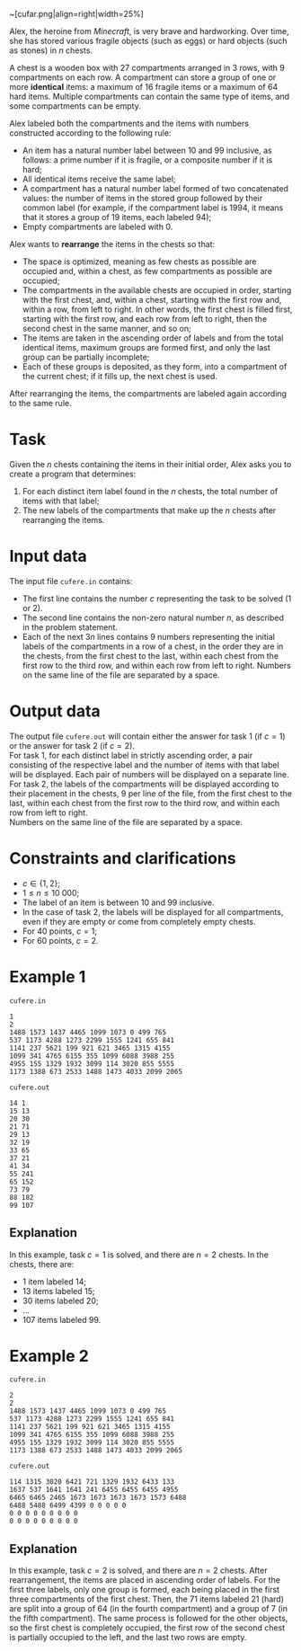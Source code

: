 ~[cufar.png|align=right|width=25%]

Alex, the heroine from *Minecraft*, is very brave and hardworking. Over time, she has stored various fragile objects (such as eggs) or hard objects (such as stones) in $n$ chests.

A chest is a wooden box with $27$ compartments arranged in $3$ rows, with $9$ compartments on each row. A compartment can store a group of one or more **identical** items: a maximum of $16$ fragile items or a maximum of $64$ hard items. Multiple compartments can contain the same type of items, and some compartments can be empty.

Alex labeled both the compartments and the items with numbers constructed according to the following rule:
* An item has a natural number label between $10$ and $99$ inclusive, as follows: a prime number if it is fragile, or a composite number if it is hard;
* All identical items receive the same label;
* A compartment has a natural number label formed of two concatenated values: the number of items in the stored group followed by their common label (for example, if the compartment label is $1994$, it means that it stores a group of $19$ items, each labeled $94$);
* Empty compartments are labeled with $0$.

Alex wants to **rearrange** the items in the chests so that:
* The space is optimized, meaning as few chests as possible are occupied and, within a chest, as few compartments as possible are occupied;
* The compartments in the available chests are occupied in order, starting with the first chest, and, within a chest, starting with the first row and, within a row, from left to right. In other words, the first chest is filled first, starting with the first row, and each row from left to right, then the second chest in the same manner, and so on;
* The items are taken in the ascending order of labels and from the total identical items, maximum groups are formed first, and only the last group can be partially incomplete;
* Each of these groups is deposited, as they form, into a compartment of the current chest; if it fills up, the next chest is used.

After rearranging the items, the compartments are labeled again according to the same rule.

# Task

Given the $n$ chests containing the items in their initial order, Alex asks you to create a program that determines:
1. For each distinct item label found in the $n$ chests, the total number of items with that label;
2. The new labels of the compartments that make up the $n$ chests after rearranging the items.

# Input data

The input file `cufere.in` contains:
* The first line contains the number $c$ representing the task to be solved ($1$ or $2$).
* The second line contains the non-zero natural number $n$, as described in the problem statement.
* Each of the next $3n$ lines contains $9$ numbers representing the initial labels of the compartments in a row of a chest, in the order they are in the chests, from the first chest to the last, within each chest from the first row to the third row, and within each row from left to right. Numbers on the same line of the file are separated by a space.

# Output data

The output file `cufere.out` will contain either the answer for task $1$ (if $c = 1$) or the answer for task $2$ (if $c = 2$). \
For task $1$, for each distinct label in strictly ascending order, a pair consisting of the respective label and the number of items with that label will be displayed. Each pair of numbers will be displayed on a separate line. \
For task $2$, the labels of the compartments will be displayed according to their placement in the chests, $9$ per line of the file, from the first chest to the last, within each chest from the first row to the third row, and within each row from left to right. \
Numbers on the same line of the file are separated by a space.

# Constraints and clarifications
* $c \in \{1,2\}$;
* $1 \leq n \leq 10 \ 000$;
* The label of an item is between $10$ and $99$ inclusive.
* In the case of task $2$, the labels will be displayed for all compartments, even if they are empty or come from completely empty chests.
* For $40$ points, $c = 1$;
* For $60$ points, $c = 2$.

# Example 1

`cufere.in`
```
1
2
1488 1573 1437 4465 1099 1073 0 499 765
537 1173 4288 1273 2299 1555 1241 655 841
1141 237 5621 199 921 621 3465 1315 4155
1099 341 4765 6155 355 1099 6088 3988 255
4955 155 1329 1932 3099 114 3020 855 5555
1173 1388 673 2533 1488 1473 4033 2099 2065
```

`cufere.out`
```
14 1
15 13
20 30
21 71
29 13
32 19
33 65
37 21
41 34
55 241
65 152
73 79
88 182
99 107
```

## Explanation

In this example, task $c = 1$ is solved, and there are $n = 2$ chests. In the chests, there are:
* $1$ item labeled $14$;
* $13$ items labeled $15$;
* $30$ items labeled $20$;
* ...
* $107$ items labeled $99$.

# Example 2

`cufere.in`
```
2
2
1488 1573 1437 4465 1099 1073 0 499 765
537 1173 4288 1273 2299 1555 1241 655 841
1141 237 5621 199 921 621 3465 1315 4155
1099 341 4765 6155 355 1099 6088 3988 255
4955 155 1329 1932 3099 114 3020 855 5555
1173 1388 673 2533 1488 1473 4033 2099 2065
```

`cufere.out`
```
114 1315 3020 6421 721 1329 1932 6433 133
1637 537 1641 1641 241 6455 6455 6455 4955
6465 6465 2465 1673 1673 1673 1673 1573 6488
6488 5488 6499 4399 0 0 0 0 0
0 0 0 0 0 0 0 0 0
0 0 0 0 0 0 0 0 0
```

## Explanation

In this example, task $c = 2$ is solved, and there are $n = 2$ chests. After rearrangement, the items are placed in ascending order of labels. For the first three labels, only one group is formed, each being placed in the first three compartments of the first chest. Then, the $71$ items labeled $21$ (hard) are split into a group of $64$ (in the fourth compartment) and a group of $7$ (in the fifth compartment). The same process is followed for the other objects, so the first chest is completely occupied, the first row of the second chest is partially occupied to the left, and the last two rows are empty.